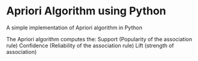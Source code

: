 # Apriori Algorithm using Python
A simple implementation of Apriori algorithm in Python

The Apriori algorithm computes the:
   Support (Popularity of the association rule)
   Confidence (Reliability of the association rule) 
   Lift (strength of association)
